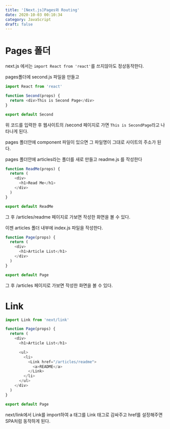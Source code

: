 ```yaml
---
title: '[Next.js]Pages와 Routing'
date: 2020-10-03 00:10:34
category: JavaScript
draft: false
---
```


# Pages 폴더

next.js 에서는 `import React from 'react'`를 쓰지않아도 정상동작한다.

pages폴더에 second.js 파일을 만들고

```js
import React from 'react'

function Second(props) {
  return <div>This is Second Page</div>
}

export default Second
```

위 코드를 입력한 후 웹사이트의 /second 페이지로 가면 `This is SecondPage`라고 나타나게 된다.

pages 폴더안에 component 파일이 있으면 그 파일명이 그대로 사이트의 주소가 된다.

pages 폴더안에 articles라는 폴더를 새로 만들고 readme.js 를 작성한다

```js
function ReadMe(props) {
  return (
    <div>
      <h1>Read Me</h1>
    </div>
  )
}

export default ReadMe
```

그 후 /articles/readme 페이지로 가보면 작성한 화면을 볼 수 있다.

이젠 articles 폴더 내부에 index.js 파일을 작성한다.

```js
function Page(props) {
  return (
    <div>
      <h1>Article List</h1>
    </div>
  )
}

export default Page
```

그 후 /articles 페이지로 가보면 작성한 화면을 볼 수 있다.

# Link

```js
import Link from 'next/link'

function Page(props) {
  return (
    <div>
      <h1>Article List</h1>

      <ul>
        <li>
          <Link href="/articles/readme">
            <a>README</a>
          </Link>
        </li>
      </ul>
    </div>
  )
}

export default Page
```

next/link에서 Link를 import하여 a 태그를 Link 태그로 감싸주고 href를 설정해주면 SPA처럼 동작하게 된다.
